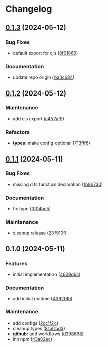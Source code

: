 # Changelog

## [0.1.3](https://github.com/arch-group/log4js-layout-json/compare/v0.1.2...v0.1.3) (2024-05-12)


### Bug Fixes

* default export for cjs ([8f01869](https://github.com/arch-group/log4js-layout-json/commit/8f018697c552fbfdad4817dafb02eb1aaf0b8543))


### Documentation

* update repo origin ([ba3c684](https://github.com/arch-group/log4js-layout-json/commit/ba3c6844a6844d83700e3d3e134c9ccede3bdb2f))

## [0.1.2](https://github.com/arch-group/log4js-layout-json/compare/v0.1.1...v0.1.2) (2024-05-12)


### Maintenance

* add cjs export ([a457af5](https://github.com/arch-group/log4js-layout-json/commit/a457af5dd7227178fd66990f29ccbac535444aa3))


### Refactors

* **types:** make config optional ([713fff8](https://github.com/arch-group/log4js-layout-json/commit/713fff80aa46b800ca037435a487cff4e55145ff))

## [0.1.1](https://github.com/xseman/log4js-layout-json/compare/v0.1.0...v0.1.1) (2024-05-11)


### Bug Fixes

* missing d.ts function declaration ([1b9b730](https://github.com/xseman/log4js-layout-json/commit/1b9b7309b8cdad6bb962dcf90178fb721d99daa7))


### Documentation

* fix typo ([f004bc5](https://github.com/xseman/log4js-layout-json/commit/f004bc5a6febd8c450fb13ebeb0e7d3b0e64e1bb))


### Maintenance

* cleanup release ([23f910f](https://github.com/xseman/log4js-layout-json/commit/23f910fd4dae9d2acb9c01aad85446fcc10a2fbc))

## 0.1.0 (2024-05-11)


### Features

* initial implementation ([4609d6c](https://github.com/xseman/log4js-layout-json/commit/4609d6c2808e7dda95ad2ffe89488d93f626bf58))


### Documentation

* add initial readme ([4392f8b](https://github.com/xseman/log4js-layout-json/commit/4392f8b9b5c4355728a38afd1bf1bbec5f577775))


### Maintenance

* add configs ([2cc1f2c](https://github.com/xseman/log4js-layout-json/commit/2cc1f2c36c29be95884bc933677079a8298571df))
* cleanup types ([81b0bd3](https://github.com/xseman/log4js-layout-json/commit/81b0bd3a3a1ac1bd1ab4244b91941deb79da206f))
* **github:** add workflows ([d398698](https://github.com/xseman/log4js-layout-json/commit/d3986988d8aa9239d52f11f284f575679c2f9459))
* init npm ([43a82ec](https://github.com/xseman/log4js-layout-json/commit/43a82eccb15322ae88a1b08f8bbb82c14ec2645d))
